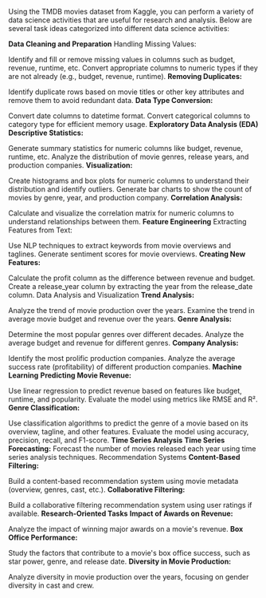Using the TMDB movies dataset from Kaggle, you can perform a variety of data science activities that are useful for research and analysis. Below are several task ideas categorized into different data science activities:

**Data Cleaning and Preparation**
Handling Missing Values:

Identify and fill or remove missing values in columns such as budget, revenue, runtime, etc.
Convert appropriate columns to numeric types if they are not already (e.g., budget, revenue, runtime).
**Removing Duplicates:**

Identify duplicate rows based on movie titles or other key attributes and remove them to avoid redundant data.
**Data Type Conversion:**

Convert date columns to datetime format.
Convert categorical columns to category type for efficient memory usage.
**Exploratory Data Analysis (EDA)**
**Descriptive Statistics:**

Generate summary statistics for numeric columns like budget, revenue, runtime, etc.
Analyze the distribution of movie genres, release years, and production companies.
**Visualization:**

Create histograms and box plots for numeric columns to understand their distribution and identify outliers.
Generate bar charts to show the count of movies by genre, year, and production company.
**Correlation Analysis:**

Calculate and visualize the correlation matrix for numeric columns to understand relationships between them.
**Feature Engineering**
Extracting Features from Text:

Use NLP techniques to extract keywords from movie overviews and taglines.
Generate sentiment scores for movie overviews.
**Creating New Features:**

Calculate the profit column as the difference between revenue and budget.
Create a release_year column by extracting the year from the release_date column.
Data Analysis and Visualization
**Trend Analysis:**

Analyze the trend of movie production over the years.
Examine the trend in average movie budget and revenue over the years.
**Genre Analysis:**

Determine the most popular genres over different decades.
Analyze the average budget and revenue for different genres.
**Company Analysis:**

Identify the most prolific production companies.
Analyze the average success rate (profitability) of different production companies.
**Machine Learning**
**Predicting Movie Revenue:**

Use linear regression to predict revenue based on features like budget, runtime, and popularity.
Evaluate the model using metrics like RMSE and R².
**Genre Classification:**

Use classification algorithms to predict the genre of a movie based on its overview, tagline, and other features.
Evaluate the model using accuracy, precision, recall, and F1-score.
**Time Series Analysis**
**Time Series Forecasting:**
Forecast the number of movies released each year using time series analysis techniques.
Recommendation Systems
**Content-Based Filtering:**

Build a content-based recommendation system using movie metadata (overview, genres, cast, etc.).
**Collaborative Filtering:**

Build a collaborative filtering recommendation system using user ratings if available.
**Research-Oriented Tasks**
**Impact of Awards on Revenue:**

Analyze the impact of winning major awards on a movie's revenue.
**Box Office Performance:**

Study the factors that contribute to a movie's box office success, such as star power, genre, and release date.
**Diversity in Movie Production:**

Analyze diversity in movie production over the years, focusing on gender diversity in cast and crew.
